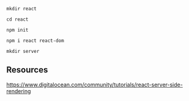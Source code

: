 `mkdir react`

`cd react`

`npm init`

`npm i react react-dom`

`mkdir server`

## Resources

https://www.digitalocean.com/community/tutorials/react-server-side-rendering